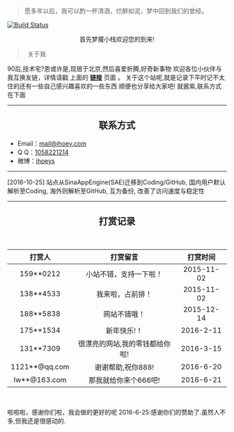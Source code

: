 <blockquote class="blockquote-center">愿多年以后，我可以酌一杯清酒，烂醉如泥，梦中回到我们的曾经。</blockquote>

[![Build Status](https://travis-ci.org/ihoey/blog.svg?branch=master)](https://travis-ci.org/ihoey/blog)

<center>首先梦魇小栈欢迎您的到来!</center>

> <p style="text-indent: .5em; margin-bottom: 10px;">关于我</p>

90后,技术宅?恩或许是,现居于北京,然后喜爱折腾,好奇新事物
欢迎各位小伙伴与我互换友链，详情请戳 上面的 <a href="/links"><b>链接</b></a> 页面 。
关于这个站呢,就是记录下平时记不太住的还有一些自己感兴趣喜欢的一些东西
顺便也分享给大家吧!
就酱紫,联系方式在下面

***

<center> <h2>联系方式</h2> </center>

- Email：<a href="https://mail.qq.com/cgi-bin/qm_share?t=qm_mailme&email=mail@ihoey.com">mail@ihoey.com</a>
- Q  Q：<a href="http://wpa.qq.com/msgrd?v=3&uin=1058221214&site=qq&menu=yes">1058221214</a>
- 微博：<a href="http://weibo.com/hy951121">ihoeys</a>

***

[2016-10-25] 站点从SinaAppEngine(SAE)迁移到Coding/GitHub, 国内用户默认解析至Coding, 海外则解析至GitHub, 互为备份, 改善了访问速度与稳定性

***

<center> <h2>打赏记录</h2> </center><br>

|打赏人|打赏留言|打赏时间|
|:--:|:--:|:--:|
|159**0212|小站不错，支持一下啦！|2015-11-02|
|138**4533|我来啦，占前排！|2015-11-02|
|188**5838|网站不错哦！|2015-12-14|
|175**1534|新年快乐!！|2016-2-11|
|131**7309|很漂亮的网站,我的零钱都给你啦!|2016-3-15|
|1121**@qq.com|谢谢帮助,祝你888!|2016-6-20|
|lw**@163.com|那我就给你来个666吧!|2016-6-21|

<br>

啦啦啦，感谢你们啦，我会做的更好的呢
2016-6-25:感谢你们的赞助了.虽然人不多,但我还是很感动的.
